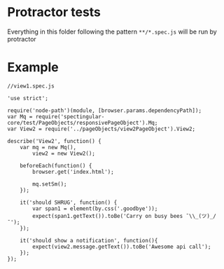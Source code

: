 # Protractor tests
Everything in this folder following the pattern `**/*.spec.js` will be run by protractor

# Example
```
//view1.spec.js

'use strict';

require('node-path')(module, [browser.params.dependencyPath]);
var Mq = require('spectingular-core/test/PageObjects/responsivePageObject').Mq;
var View2 = require('../pageObjects/view2PageObject').View2;

describe('View2', function() {
    var mq = new Mq(),
        view2 = new View2();

    beforeEach(function() {
        browser.get('index.html');

        mq.setSm();
    });

    it('should SHRUG', function() {
        var span1 = element(by.css('.goodbye'));
        expect(span1.getText()).toBe('Carry on busy bees ¯\\_(ツ)_/¯');
    });

    it('should show a notification', function(){
        expect(view2.message.getText()).toBe('Awesome api call');
    });
});
```